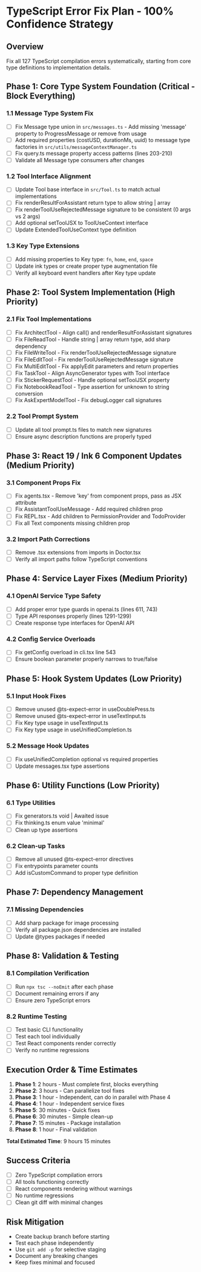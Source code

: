 # TypeScript Error Fix Plan - 100% Confidence Strategy

## Overview
Fix all 127 TypeScript compilation errors systematically, starting from core type definitions to implementation details.

## Phase 1: Core Type System Foundation (Critical - Block Everything)

### 1.1 Message Type System Fix
- [ ] Fix Message type union in `src/messages.ts` - Add missing 'message' property to ProgressMessage or remove from usage
- [ ] Add required properties (costUSD, durationMs, uuid) to message type factories in `src/utils/messageContextManager.ts`
- [ ] Fix query.ts message property access patterns (lines 203-210)
- [ ] Validate all Message type consumers after changes

### 1.2 Tool Interface Alignment
- [ ] Update Tool base interface in `src/Tool.ts` to match actual implementations
- [ ] Fix renderResultForAssistant return type to allow string | array
- [ ] Fix renderToolUseRejectedMessage signature to be consistent (0 args vs 2 args)
- [ ] Add optional setToolJSX to ToolUseContext interface
- [ ] Update ExtendedToolUseContext type definition

### 1.3 Key Type Extensions
- [ ] Add missing properties to Key type: `fn`, `home`, `end`, `space`
- [ ] Update ink types or create proper type augmentation file
- [ ] Verify all keyboard event handlers after Key type update

## Phase 2: Tool System Implementation (High Priority)

### 2.1 Fix Tool Implementations
- [ ] Fix ArchitectTool - Align call() and renderResultForAssistant signatures
- [ ] Fix FileReadTool - Handle string | array return type, add sharp dependency
- [ ] Fix FileWriteTool - Fix renderToolUseRejectedMessage signature
- [ ] Fix FileEditTool - Fix renderToolUseRejectedMessage signature
- [ ] Fix MultiEditTool - Fix applyEdit parameters and return properties
- [ ] Fix TaskTool - Align AsyncGenerator types with Tool interface
- [ ] Fix StickerRequestTool - Handle optional setToolJSX property
- [ ] Fix NotebookReadTool - Type assertion for unknown to string conversion
- [ ] Fix AskExpertModelTool - Fix debugLogger call signatures

### 2.2 Tool Prompt System
- [ ] Update all tool prompt.ts files to match new signatures
- [ ] Ensure async description functions are properly typed

## Phase 3: React 19 / Ink 6 Component Updates (Medium Priority)

### 3.1 Component Props Fix
- [ ] Fix agents.tsx - Remove 'key' from component props, pass as JSX attribute
- [ ] Fix AssistantToolUseMessage - Add required children prop
- [ ] Fix REPL.tsx - Add children to PermissionProvider and TodoProvider
- [ ] Fix all Text components missing children prop

### 3.2 Import Path Corrections
- [ ] Remove .tsx extensions from imports in Doctor.tsx
- [ ] Verify all import paths follow TypeScript conventions

## Phase 4: Service Layer Fixes (Medium Priority)

### 4.1 OpenAI Service Type Safety
- [ ] Add proper error type guards in openai.ts (lines 611, 743)
- [ ] Type API responses properly (lines 1291-1299)
- [ ] Create response type interfaces for OpenAI API

### 4.2 Config Service Overloads
- [ ] Fix getConfig overload in cli.tsx line 543
- [ ] Ensure boolean parameter properly narrows to true/false

## Phase 5: Hook System Updates (Low Priority)

### 5.1 Input Hook Fixes
- [ ] Remove unused @ts-expect-error in useDoublePress.ts
- [ ] Remove unused @ts-expect-error in useTextInput.ts
- [ ] Fix Key type usage in useTextInput.ts
- [ ] Fix Key type usage in useUnifiedCompletion.ts

### 5.2 Message Hook Updates
- [ ] Fix useUnifiedCompletion optional vs required properties
- [ ] Update messages.tsx type assertions

## Phase 6: Utility Functions (Low Priority)

### 6.1 Type Utilities
- [ ] Fix generators.ts void | Awaited<A> issue
- [ ] Fix thinking.ts enum value 'minimal'
- [ ] Clean up type assertions

### 6.2 Clean-up Tasks
- [ ] Remove all unused @ts-expect-error directives
- [ ] Fix entrypoints parameter counts
- [ ] Add isCustomCommand to proper type definition

## Phase 7: Dependency Management

### 7.1 Missing Dependencies
- [ ] Add sharp package for image processing
- [ ] Verify all package.json dependencies are installed
- [ ] Update @types packages if needed

## Phase 8: Validation & Testing

### 8.1 Compilation Verification
- [ ] Run `npx tsc --noEmit` after each phase
- [ ] Document remaining errors if any
- [ ] Ensure zero TypeScript errors

### 8.2 Runtime Testing
- [ ] Test basic CLI functionality
- [ ] Test each tool individually
- [ ] Test React components render correctly
- [ ] Verify no runtime regressions

## Execution Order & Time Estimates

1. **Phase 1**: 2 hours - Must complete first, blocks everything
2. **Phase 2**: 3 hours - Can parallelize tool fixes
3. **Phase 3**: 1 hour - Independent, can do in parallel with Phase 4
4. **Phase 4**: 1 hour - Independent service fixes
5. **Phase 5**: 30 minutes - Quick fixes
6. **Phase 6**: 30 minutes - Simple clean-up
7. **Phase 7**: 15 minutes - Package installation
8. **Phase 8**: 1 hour - Final validation

**Total Estimated Time**: 9 hours 15 minutes

## Success Criteria
- [ ] Zero TypeScript compilation errors
- [ ] All tools functioning correctly
- [ ] React components rendering without warnings
- [ ] No runtime regressions
- [ ] Clean git diff with minimal changes

## Risk Mitigation
- Create backup branch before starting
- Test each phase independently
- Use `git add -p` for selective staging
- Document any breaking changes
- Keep fixes minimal and focused